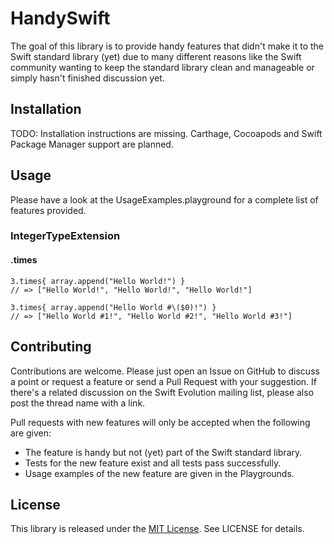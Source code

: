 # HandySwift

The goal of this library is to provide handy features that didn't make it to the Swift standard library (yet) due to many different reasons like the Swift community wanting to keep the standard library clean and manageable or simply hasn't finished discussion yet.

## Installation

TODO: Installation instructions are missing. Carthage, Cocoapods and Swift Package Manager support are planned.

## Usage

Please have a look at the UsageExamples.playground for a complete list of features provided.

### IntegerTypeExtension

#### .times

```
3.times{ array.append("Hello World!") }
// => ["Hello World!", "Hello World!", "Hello World!"]
```

```
3.times{ array.append("Hello World #\($0)!") }
// => ["Hello World #1!", "Hello World #2!", "Hello World #3!"]
```

## Contributing

Contributions are welcome. Please just open an Issue on GitHub to discuss a point or request a feature or send a Pull Request with your suggestion. If there's a related discussion on the Swift Evolution mailing list, please also post the thread name with a link.

Pull requests with new features will only be accepted when the following are given:
- The feature is handy but not (yet) part of the Swift standard library.
- Tests for the new feature exist and all tests pass successfully.
- Usage examples of the new feature are given in the Playgrounds.

## License
This library is released under the [MIT License](http://opensource.org/licenses/MIT). See LICENSE for details.
